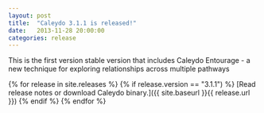```yaml
---
layout: post
title:  "Caleydo 3.1.1 is released!"
date:   2013-11-28 20:00:00
categories: release
---
```


This is the first version stable version that includes Caleydo Entourage - a new technique for exploring relationships across multiple pathways

{% for release in site.releases %}
{% if release.version == "3.1.1") %}
[Read release notes or download Caleydo binary.]({{ site.baseurl }}{{ release.url }})
{% endif %}
{% endfor %}